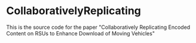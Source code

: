 # CollaborativelyReplicating
This is the source code for the paper "Collaboratively Replicating Encoded Content on RSUs to Enhance Download of Moving Vehicles"
